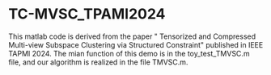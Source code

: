 # TC-MVSC_TPAMI2024
This matlab code is derived from the paper " Tensorized and Compressed Multi-view Subspace Clustering via Structured Constraint" published in IEEE TAPMI 2024.
The mian function of this demo is in the toy_test_TMVSC.m file, and our algorithm is realized in the file TMVSC.m.
